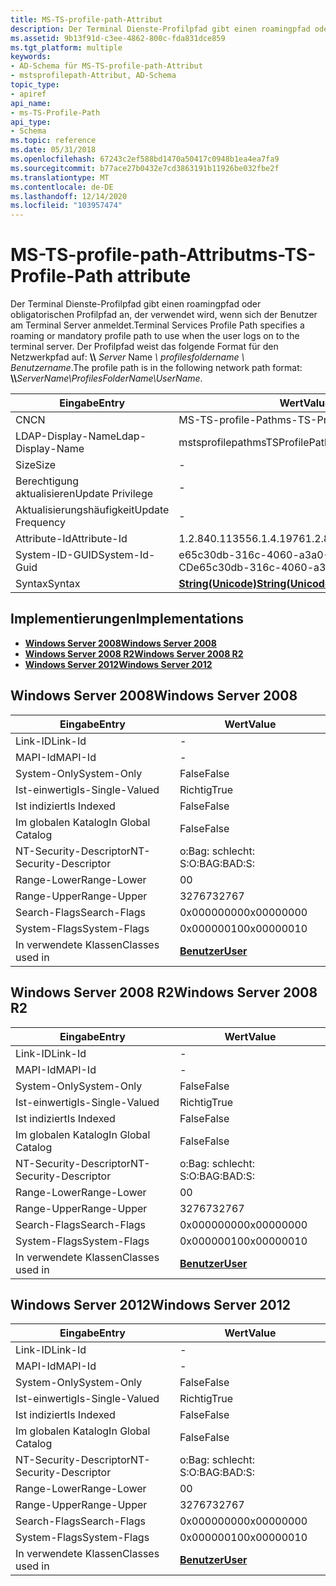 ```yaml
---
title: MS-TS-profile-path-Attribut
description: Der Terminal Dienste-Profilpfad gibt einen roamingpfad oder obligatorischen Profilpfad an, der verwendet wird, wenn sich der Benutzer am Terminal Server anmeldet. Der Profilpfad befindet sich im folgenden Netzwerkpfad Format \\ \\ Servername \\ Profile Name Profile Name \\ username.
ms.assetid: 9b13f91d-c3ee-4862-800c-fda831dce859
ms.tgt_platform: multiple
keywords:
- AD-Schema für MS-TS-profile-path-Attribut
- mstsprofilepath-Attribut, AD-Schema
topic_type:
- apiref
api_name:
- ms-TS-Profile-Path
api_type:
- Schema
ms.topic: reference
ms.date: 05/31/2018
ms.openlocfilehash: 67243c2ef588bd1470a50417c0948b1ea4ea7fa9
ms.sourcegitcommit: b77ace27b0432e7cd3863191b11926be032fbe2f
ms.translationtype: MT
ms.contentlocale: de-DE
ms.lasthandoff: 12/14/2020
ms.locfileid: "103957474"
---
```

# <a name="ms-ts-profile-path-attribute"></a><span data-ttu-id="4af9a-106">MS-TS-profile-path-Attribut</span><span class="sxs-lookup"><span data-stu-id="4af9a-106">ms-TS-Profile-Path attribute</span></span>

<span data-ttu-id="4af9a-107">Der Terminal Dienste-Profilpfad gibt einen roamingpfad oder obligatorischen Profilpfad an, der verwendet wird, wenn sich der Benutzer am Terminal Server anmeldet.</span><span class="sxs-lookup"><span data-stu-id="4af9a-107">Terminal Services Profile Path specifies a roaming or mandatory profile path to use when the user logs on to the terminal server.</span></span> <span data-ttu-id="4af9a-108">Der Profilpfad weist das folgende Format für den Netzwerkpfad auf: **\\\\** _Server_ Name *_\\_* _profilesfoldername_ *_\\_* _Benutzername_.</span><span class="sxs-lookup"><span data-stu-id="4af9a-108">The profile path is in the following network path format: **\\\\**_ServerName_*_\\_*_ProfilesFolderName_*_\\_*_UserName_.</span></span>



| <span data-ttu-id="4af9a-109">Eingabe</span><span class="sxs-lookup"><span data-stu-id="4af9a-109">Entry</span></span> | <span data-ttu-id="4af9a-110">Wert</span><span class="sxs-lookup"><span data-stu-id="4af9a-110">Value</span></span> |
|-------------------|---------------------------------------------|
| <span data-ttu-id="4af9a-111">CN</span><span class="sxs-lookup"><span data-stu-id="4af9a-111">CN</span></span>                | <span data-ttu-id="4af9a-112">MS-TS-profile-Path</span><span class="sxs-lookup"><span data-stu-id="4af9a-112">ms-TS-Profile-Path</span></span>                          |
| <span data-ttu-id="4af9a-113">LDAP-Display-Name</span><span class="sxs-lookup"><span data-stu-id="4af9a-113">Ldap-Display-Name</span></span> | <span data-ttu-id="4af9a-114">mstsprofilepath</span><span class="sxs-lookup"><span data-stu-id="4af9a-114">msTSProfilePath</span></span>                             |
| <span data-ttu-id="4af9a-115">Size</span><span class="sxs-lookup"><span data-stu-id="4af9a-115">Size</span></span>              | \-                                          |
| <span data-ttu-id="4af9a-116">Berechtigung aktualisieren</span><span class="sxs-lookup"><span data-stu-id="4af9a-116">Update Privilege</span></span>  | \-                                          |
| <span data-ttu-id="4af9a-117">Aktualisierungshäufigkeit</span><span class="sxs-lookup"><span data-stu-id="4af9a-117">Update Frequency</span></span>  | \-                                          |
| <span data-ttu-id="4af9a-118">Attribute-Id</span><span class="sxs-lookup"><span data-stu-id="4af9a-118">Attribute-Id</span></span>      | <span data-ttu-id="4af9a-119">1.2.840.113556.1.4.1976</span><span class="sxs-lookup"><span data-stu-id="4af9a-119">1.2.840.113556.1.4.1976</span></span>                     |
| <span data-ttu-id="4af9a-120">System-ID-GUID</span><span class="sxs-lookup"><span data-stu-id="4af9a-120">System-Id-Guid</span></span>    | <span data-ttu-id="4af9a-121">e65c30db-316c-4060-a3a0-387b083-CD</span><span class="sxs-lookup"><span data-stu-id="4af9a-121">e65c30db-316c-4060-a3a0-387b083f09cd</span></span>        |
| <span data-ttu-id="4af9a-122">Syntax</span><span class="sxs-lookup"><span data-stu-id="4af9a-122">Syntax</span></span>            | [<span data-ttu-id="4af9a-123">**String(Unicode)**</span><span class="sxs-lookup"><span data-stu-id="4af9a-123">**String(Unicode)**</span></span>](s-string-unicode.md) |



## <a name="implementations"></a><span data-ttu-id="4af9a-124">Implementierungen</span><span class="sxs-lookup"><span data-stu-id="4af9a-124">Implementations</span></span>

-   [<span data-ttu-id="4af9a-125">**Windows Server 2008**</span><span class="sxs-lookup"><span data-stu-id="4af9a-125">**Windows Server 2008**</span></span>](#windows-server-2008)
-   [<span data-ttu-id="4af9a-126">**Windows Server 2008 R2**</span><span class="sxs-lookup"><span data-stu-id="4af9a-126">**Windows Server 2008 R2**</span></span>](#windows-server-2008-r2)
-   [<span data-ttu-id="4af9a-127">**Windows Server 2012**</span><span class="sxs-lookup"><span data-stu-id="4af9a-127">**Windows Server 2012**</span></span>](#windows-server-2012)

## <a name="windows-server-2008"></a><span data-ttu-id="4af9a-128">Windows Server 2008</span><span class="sxs-lookup"><span data-stu-id="4af9a-128">Windows Server 2008</span></span>



| <span data-ttu-id="4af9a-129">Eingabe</span><span class="sxs-lookup"><span data-stu-id="4af9a-129">Entry</span></span> | <span data-ttu-id="4af9a-130">Wert</span><span class="sxs-lookup"><span data-stu-id="4af9a-130">Value</span></span> |
|------------------------|-----------------------------------|
| <span data-ttu-id="4af9a-131">Link-ID</span><span class="sxs-lookup"><span data-stu-id="4af9a-131">Link-Id</span></span>                | \-                                |
| <span data-ttu-id="4af9a-132">MAPI-Id</span><span class="sxs-lookup"><span data-stu-id="4af9a-132">MAPI-Id</span></span>                | \-                                |
| <span data-ttu-id="4af9a-133">System-Only</span><span class="sxs-lookup"><span data-stu-id="4af9a-133">System-Only</span></span>            | <span data-ttu-id="4af9a-134">False</span><span class="sxs-lookup"><span data-stu-id="4af9a-134">False</span></span>                             |
| <span data-ttu-id="4af9a-135">Ist-einwertig</span><span class="sxs-lookup"><span data-stu-id="4af9a-135">Is-Single-Valued</span></span>       | <span data-ttu-id="4af9a-136">Richtig</span><span class="sxs-lookup"><span data-stu-id="4af9a-136">True</span></span>                              |
| <span data-ttu-id="4af9a-137">Ist indiziert</span><span class="sxs-lookup"><span data-stu-id="4af9a-137">Is Indexed</span></span>             | <span data-ttu-id="4af9a-138">False</span><span class="sxs-lookup"><span data-stu-id="4af9a-138">False</span></span>                             |
| <span data-ttu-id="4af9a-139">Im globalen Katalog</span><span class="sxs-lookup"><span data-stu-id="4af9a-139">In Global Catalog</span></span>      | <span data-ttu-id="4af9a-140">False</span><span class="sxs-lookup"><span data-stu-id="4af9a-140">False</span></span>                             |
| <span data-ttu-id="4af9a-141">NT-Security-Descriptor</span><span class="sxs-lookup"><span data-stu-id="4af9a-141">NT-Security-Descriptor</span></span> | <span data-ttu-id="4af9a-142">o:Bag: schlecht: S:</span><span class="sxs-lookup"><span data-stu-id="4af9a-142">O:BAG:BAD:S:</span></span>                      |
| <span data-ttu-id="4af9a-143">Range-Lower</span><span class="sxs-lookup"><span data-stu-id="4af9a-143">Range-Lower</span></span>            | <span data-ttu-id="4af9a-144">0</span><span class="sxs-lookup"><span data-stu-id="4af9a-144">0</span></span>                                 |
| <span data-ttu-id="4af9a-145">Range-Upper</span><span class="sxs-lookup"><span data-stu-id="4af9a-145">Range-Upper</span></span>            | <span data-ttu-id="4af9a-146">32767</span><span class="sxs-lookup"><span data-stu-id="4af9a-146">32767</span></span>                             |
| <span data-ttu-id="4af9a-147">Search-Flags</span><span class="sxs-lookup"><span data-stu-id="4af9a-147">Search-Flags</span></span>           | <span data-ttu-id="4af9a-148">0x00000000</span><span class="sxs-lookup"><span data-stu-id="4af9a-148">0x00000000</span></span>                        |
| <span data-ttu-id="4af9a-149">System-Flags</span><span class="sxs-lookup"><span data-stu-id="4af9a-149">System-Flags</span></span>           | <span data-ttu-id="4af9a-150">0x00000010</span><span class="sxs-lookup"><span data-stu-id="4af9a-150">0x00000010</span></span>                        |
| <span data-ttu-id="4af9a-151">In verwendete Klassen</span><span class="sxs-lookup"><span data-stu-id="4af9a-151">Classes used in</span></span>        | [<span data-ttu-id="4af9a-152">**Benutzer**</span><span class="sxs-lookup"><span data-stu-id="4af9a-152">**User**</span></span>](c-user.md)<br/> |



## <a name="windows-server-2008-r2"></a><span data-ttu-id="4af9a-153">Windows Server 2008 R2</span><span class="sxs-lookup"><span data-stu-id="4af9a-153">Windows Server 2008 R2</span></span>



| <span data-ttu-id="4af9a-154">Eingabe</span><span class="sxs-lookup"><span data-stu-id="4af9a-154">Entry</span></span> | <span data-ttu-id="4af9a-155">Wert</span><span class="sxs-lookup"><span data-stu-id="4af9a-155">Value</span></span> |
|------------------------|-----------------------------------|
| <span data-ttu-id="4af9a-156">Link-ID</span><span class="sxs-lookup"><span data-stu-id="4af9a-156">Link-Id</span></span>                | \-                                |
| <span data-ttu-id="4af9a-157">MAPI-Id</span><span class="sxs-lookup"><span data-stu-id="4af9a-157">MAPI-Id</span></span>                | \-                                |
| <span data-ttu-id="4af9a-158">System-Only</span><span class="sxs-lookup"><span data-stu-id="4af9a-158">System-Only</span></span>            | <span data-ttu-id="4af9a-159">False</span><span class="sxs-lookup"><span data-stu-id="4af9a-159">False</span></span>                             |
| <span data-ttu-id="4af9a-160">Ist-einwertig</span><span class="sxs-lookup"><span data-stu-id="4af9a-160">Is-Single-Valued</span></span>       | <span data-ttu-id="4af9a-161">Richtig</span><span class="sxs-lookup"><span data-stu-id="4af9a-161">True</span></span>                              |
| <span data-ttu-id="4af9a-162">Ist indiziert</span><span class="sxs-lookup"><span data-stu-id="4af9a-162">Is Indexed</span></span>             | <span data-ttu-id="4af9a-163">False</span><span class="sxs-lookup"><span data-stu-id="4af9a-163">False</span></span>                             |
| <span data-ttu-id="4af9a-164">Im globalen Katalog</span><span class="sxs-lookup"><span data-stu-id="4af9a-164">In Global Catalog</span></span>      | <span data-ttu-id="4af9a-165">False</span><span class="sxs-lookup"><span data-stu-id="4af9a-165">False</span></span>                             |
| <span data-ttu-id="4af9a-166">NT-Security-Descriptor</span><span class="sxs-lookup"><span data-stu-id="4af9a-166">NT-Security-Descriptor</span></span> | <span data-ttu-id="4af9a-167">o:Bag: schlecht: S:</span><span class="sxs-lookup"><span data-stu-id="4af9a-167">O:BAG:BAD:S:</span></span>                      |
| <span data-ttu-id="4af9a-168">Range-Lower</span><span class="sxs-lookup"><span data-stu-id="4af9a-168">Range-Lower</span></span>            | <span data-ttu-id="4af9a-169">0</span><span class="sxs-lookup"><span data-stu-id="4af9a-169">0</span></span>                                 |
| <span data-ttu-id="4af9a-170">Range-Upper</span><span class="sxs-lookup"><span data-stu-id="4af9a-170">Range-Upper</span></span>            | <span data-ttu-id="4af9a-171">32767</span><span class="sxs-lookup"><span data-stu-id="4af9a-171">32767</span></span>                             |
| <span data-ttu-id="4af9a-172">Search-Flags</span><span class="sxs-lookup"><span data-stu-id="4af9a-172">Search-Flags</span></span>           | <span data-ttu-id="4af9a-173">0x00000000</span><span class="sxs-lookup"><span data-stu-id="4af9a-173">0x00000000</span></span>                        |
| <span data-ttu-id="4af9a-174">System-Flags</span><span class="sxs-lookup"><span data-stu-id="4af9a-174">System-Flags</span></span>           | <span data-ttu-id="4af9a-175">0x00000010</span><span class="sxs-lookup"><span data-stu-id="4af9a-175">0x00000010</span></span>                        |
| <span data-ttu-id="4af9a-176">In verwendete Klassen</span><span class="sxs-lookup"><span data-stu-id="4af9a-176">Classes used in</span></span>        | [<span data-ttu-id="4af9a-177">**Benutzer**</span><span class="sxs-lookup"><span data-stu-id="4af9a-177">**User**</span></span>](c-user.md)<br/> |



## <a name="windows-server-2012"></a><span data-ttu-id="4af9a-178">Windows Server 2012</span><span class="sxs-lookup"><span data-stu-id="4af9a-178">Windows Server 2012</span></span>



| <span data-ttu-id="4af9a-179">Eingabe</span><span class="sxs-lookup"><span data-stu-id="4af9a-179">Entry</span></span> | <span data-ttu-id="4af9a-180">Wert</span><span class="sxs-lookup"><span data-stu-id="4af9a-180">Value</span></span> |
|------------------------|-----------------------------------|
| <span data-ttu-id="4af9a-181">Link-ID</span><span class="sxs-lookup"><span data-stu-id="4af9a-181">Link-Id</span></span>                | \-                                |
| <span data-ttu-id="4af9a-182">MAPI-Id</span><span class="sxs-lookup"><span data-stu-id="4af9a-182">MAPI-Id</span></span>                | \-                                |
| <span data-ttu-id="4af9a-183">System-Only</span><span class="sxs-lookup"><span data-stu-id="4af9a-183">System-Only</span></span>            | <span data-ttu-id="4af9a-184">False</span><span class="sxs-lookup"><span data-stu-id="4af9a-184">False</span></span>                             |
| <span data-ttu-id="4af9a-185">Ist-einwertig</span><span class="sxs-lookup"><span data-stu-id="4af9a-185">Is-Single-Valued</span></span>       | <span data-ttu-id="4af9a-186">Richtig</span><span class="sxs-lookup"><span data-stu-id="4af9a-186">True</span></span>                              |
| <span data-ttu-id="4af9a-187">Ist indiziert</span><span class="sxs-lookup"><span data-stu-id="4af9a-187">Is Indexed</span></span>             | <span data-ttu-id="4af9a-188">False</span><span class="sxs-lookup"><span data-stu-id="4af9a-188">False</span></span>                             |
| <span data-ttu-id="4af9a-189">Im globalen Katalog</span><span class="sxs-lookup"><span data-stu-id="4af9a-189">In Global Catalog</span></span>      | <span data-ttu-id="4af9a-190">False</span><span class="sxs-lookup"><span data-stu-id="4af9a-190">False</span></span>                             |
| <span data-ttu-id="4af9a-191">NT-Security-Descriptor</span><span class="sxs-lookup"><span data-stu-id="4af9a-191">NT-Security-Descriptor</span></span> | <span data-ttu-id="4af9a-192">o:Bag: schlecht: S:</span><span class="sxs-lookup"><span data-stu-id="4af9a-192">O:BAG:BAD:S:</span></span>                      |
| <span data-ttu-id="4af9a-193">Range-Lower</span><span class="sxs-lookup"><span data-stu-id="4af9a-193">Range-Lower</span></span>            | <span data-ttu-id="4af9a-194">0</span><span class="sxs-lookup"><span data-stu-id="4af9a-194">0</span></span>                                 |
| <span data-ttu-id="4af9a-195">Range-Upper</span><span class="sxs-lookup"><span data-stu-id="4af9a-195">Range-Upper</span></span>            | <span data-ttu-id="4af9a-196">32767</span><span class="sxs-lookup"><span data-stu-id="4af9a-196">32767</span></span>                             |
| <span data-ttu-id="4af9a-197">Search-Flags</span><span class="sxs-lookup"><span data-stu-id="4af9a-197">Search-Flags</span></span>           | <span data-ttu-id="4af9a-198">0x00000000</span><span class="sxs-lookup"><span data-stu-id="4af9a-198">0x00000000</span></span>                        |
| <span data-ttu-id="4af9a-199">System-Flags</span><span class="sxs-lookup"><span data-stu-id="4af9a-199">System-Flags</span></span>           | <span data-ttu-id="4af9a-200">0x00000010</span><span class="sxs-lookup"><span data-stu-id="4af9a-200">0x00000010</span></span>                        |
| <span data-ttu-id="4af9a-201">In verwendete Klassen</span><span class="sxs-lookup"><span data-stu-id="4af9a-201">Classes used in</span></span>        | [<span data-ttu-id="4af9a-202">**Benutzer**</span><span class="sxs-lookup"><span data-stu-id="4af9a-202">**User**</span></span>](c-user.md)<br/> |



 

 






